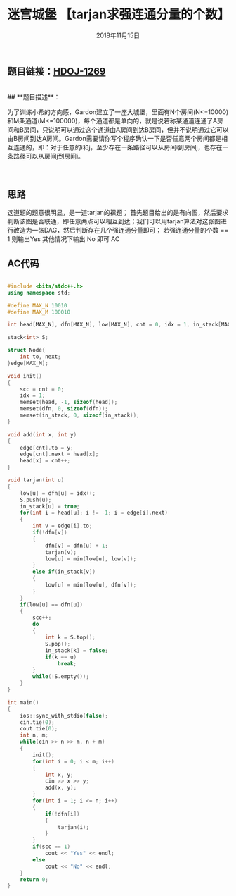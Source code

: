 ﻿---
title:  迷宫城堡 【tarjan求强连通分量的个数】
date: 2018年11月15日
tags: 
    - tarjan
categories: 练习
---
## **题目链接**：[HDOJ-1269][1]
</br>
## **题目描述**：

为了训练小希的方向感，Gardon建立了一座大城堡，里面有N个房间(N<=10000)和M条通道(M<=100000)，每个通道都是单向的，就是说若称某通道连通了A房间和B房间，只说明可以通过这个通道由A房间到达B房间，但并不说明通过它可以由B房间到达A房间。Gardon需要请你写个程序确认一下是否任意两个房间都是相互连通的，即：对于任意的i和j，至少存在一条路径可以从房间i到房间j，也存在一条路径可以从房间j到房间i。
 

<escape><!-- more --></escape>

</br>

## **思路**
这道题的题意很明显，是一道tarjan的裸题；
首先题目给出的是有向图，然后要求判断该图是否联通，即任意两点可以相互到达；我们可以用tarjan算法对这张图进行改造为一张DAG，然后判断存在几个强连通分量即可；
若强连通分量的个数 == 1 则输出Yes
其他情况下输出 No 即可 AC
  
##  **AC代码** 
``` c++

#include <bits/stdc++.h>
using namespace std;

#define MAX_N 10010
#define MAX_M 100010

int head[MAX_N], dfn[MAX_N], low[MAX_N], cnt = 0, idx = 1, in_stack[MAX_N], scc = 0;

stack<int> S;

struct Node{
    int to, next;
}edge[MAX_M];

void init()
{
    scc = cnt = 0;
    idx = 1;
    memset(head, -1, sizeof(head));
    memset(dfn, 0, sizeof(dfn));
    memset(in_stack, 0, sizeof(in_stack));
}

void add(int x, int y)
{
    edge[cnt].to = y;
    edge[cnt].next = head[x];
    head[x] = cnt++;
}

void tarjan(int u)
{
    low[u] = dfn[u] = idx++;
    S.push(u);
    in_stack[u] = true;
    for(int i = head[u]; i != -1; i = edge[i].next)
    {
        int v = edge[i].to;
        if(!dfn[v])
        {
            dfn[v] = dfn[u] + 1;
            tarjan(v);
            low[u] = min(low[u], low[v]);
        }
        else if(in_stack[v])
        {
            low[u] = min(low[u], dfn[v]);
        }
    }
    if(low[u] == dfn[u])
    {
        scc++;
        do
        {
            int k = S.top();
            S.pop();
            in_stack[k] = false;
            if(k == u)
                break;
        }
        while(!S.empty());
    }
}

int main()
{
    ios::sync_with_stdio(false);
    cin.tie(0);
    cout.tie(0);
    int n, m;
    while(cin >> n >> m, n + m)
    {
        init();
        for(int i = 0; i < m; i++)
        {
            int x, y;
            cin >> x >> y;
            add(x, y);
        }
        for(int i = 1; i <= n; i++)
        {
            if(!dfn[i])
            {
                tarjan(i);
            }
        }
        if(scc == 1)
            cout << "Yes" << endl;
        else
            cout << "No" << endl;
    }
    return 0;
}


```

  [1]: http://acm.hdu.edu.cn/showproblem.php?pid=1269